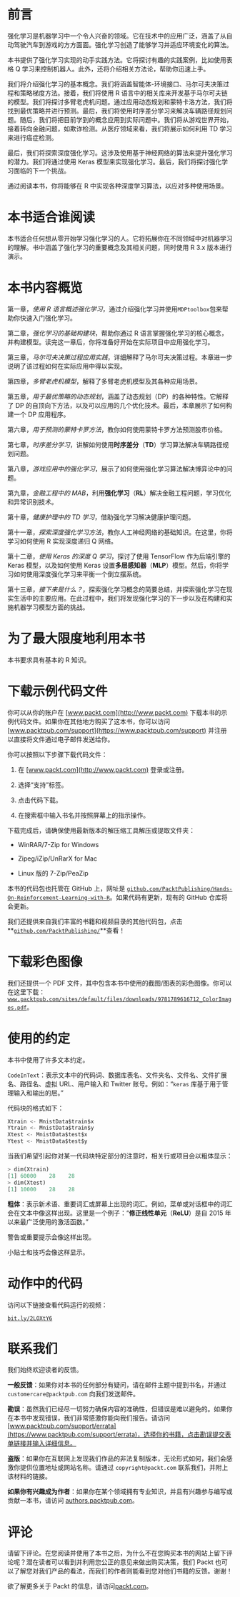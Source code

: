 # 前言

强化学习是机器学习中一个令人兴奋的领域。它在技术中的应用广泛，涵盖了从自动驾驶汽车到游戏的方方面面。强化学习创造了能够学习并适应环境变化的算法。

本书提供了强化学习实现的动手实践方法。它将探讨有趣的实践案例，比如使用表格 Q 学习来控制机器人。此外，还将介绍相关方法论，帮助你迅速上手。

我们将介绍强化学习的基本概念。我们将涵盖智能体-环境接口、马尔可夫决策过程和策略梯度方法。接着，我们将使用 R 语言中的相关库来开发基于马尔可夫链的模型。我们将探讨多臂老虎机问题。通过应用动态规划和蒙特卡洛方法，我们将找到最优策略并进行预测。最后，我们将使用时序差分学习来解决车辆路径规划问题。随后，我们将把目前学到的概念应用到实际问题中。我们将从游戏世界开始，接着转向金融问题，如欺诈检测。从医疗领域来看，我们将展示如何利用 TD 学习来进行癌症检测。

最后，我们将探索深度强化学习。这涉及使用基于神经网络的算法来提升强化学习的潜力。我们将通过使用 Keras 模型来实现强化学习。最后，我们将探讨强化学习面临的下一个挑战。

通过阅读本书，你将能够在 R 中实现各种深度学习算法，以应对多种使用场景。

# 本书适合谁阅读

本书适合任何想从零开始学习强化学习的人。它将拓展你在不同领域中对机器学习的理解。书中涵盖了强化学习的重要概念及其相关问题，同时使用 R 3.x 版本进行演示。

# 本书内容概览

第一章，*使用 R 语言概述强化学习*，通过介绍强化学习并使用`MDPtoolbox`包来帮助你快速入门强化学习。

第二章，*强化学习的基础构建块*，帮助你通过 R 语言掌握强化学习的核心概念，并构建模型。读完这一章后，你将准备好开始在实际项目中应用强化学习。

第三章，*马尔可夫决策过程应用实践*，详细解释了马尔可夫决策过程。本章进一步说明了该过程如何在实际应用中得以实现。

第四章，*多臂老虎机模型*，解释了多臂老虎机模型及其各种应用场景。

第五章，*用于最优策略的动态规划*，涵盖了动态规划（DP）的各种特性。它解释了 DP 的自顶向下方法，以及可以应用的几个优化技术。最后，本章展示了如何构建一个 DP 应用程序。

第六章，*用于预测的蒙特卡罗方法*，教你如何使用蒙特卡罗方法预测股市价格。

第七章，*时序差分学习*，讲解如何使用**时序差分**（**TD**）学习算法解决车辆路径规划问题。

第八章，*游戏应用中的强化学习*，展示了如何使用强化学习算法解决博弈论中的问题。

第九章，*金融工程中的 MAB*，利用**强化学习**（**RL**）解决金融工程问题，学习优化和异常识别技术。

第十章，*健康护理中的 TD 学习*，借助强化学习解决健康护理问题。

第十一章，*探索深度强化学习方法*，教你人工神经网络的基础知识。在这里，你将学习如何使用 R 实现深度递归 Q 网络。

第十二章，*使用 Keras 的深度 Q 学习*，探讨了使用 TensorFlow 作为后端引擎的 Keras 模型，以及如何使用 Keras 设置**多层感知器**（**MLP**）模型。然后，你将学习如何使用深度强化学习来平衡一个倒立摆系统。

第十三章，*接下来是什么？*，探索强化学习概念的简要总结，并探索强化学习在现实生活中的主要应用。在此过程中，我们将发现强化学习的下一步以及在构建和实施机器学习模型方面的挑战。

# 为了最大限度地利用本书

本书要求具有基本的 R 知识。

# 下载示例代码文件

你可以从你的账户在 [www.packt.com](http://www.packt.com) 下载本书的示例代码文件。如果你在其他地方购买了这本书，你可以访问 [www.packtpub.com/support](https://www.packtpub.com/support) 并注册以直接将文件通过电子邮件发送给你。

你可以按照以下步骤下载代码文件：

1.  在 [www.packt.com](http://www.packt.com) 登录或注册。

1.  选择“支持”标签。

1.  点击代码下载。

1.  在搜索框中输入书名并按照屏幕上的指示操作。

下载完成后，请确保使用最新版本的解压缩工具解压或提取文件夹：

+   WinRAR/7-Zip for Windows

+   Zipeg/iZip/UnRarX for Mac

+   Linux 版的 7-Zip/PeaZip

本书的代码包也托管在 GitHub 上，网址是 [`github.com/PacktPublishing/Hands-On-Reinforcement-Learning-with-R`](https://github.com/PacktPublishing/Hands-On-Reinforcement-Learning-with-R)。如果代码有更新，现有的 GitHub 仓库将会更新。

我们还提供来自我们丰富的书籍和视频目录的其他代码包，点击**[`github.com/PacktPublishing/`](https://github.com/PacktPublishing/)**查看！ 

# 下载彩色图像

我们还提供一个 PDF 文件，其中包含本书中使用的截图/图表的彩色图像。你可以在这里下载：[`www.packtpub.com/sites/default/files/downloads/9781789616712_ColorImages.pdf`](http://www.packtpub.com/sites/default/files/downloads/9781789616712_ColorImages.pdf)。

# 使用的约定

本书中使用了许多文本约定。

`CodeInText`：表示文本中的代码词、数据库表名、文件夹名、文件名、文件扩展名、路径名、虚拟 URL、用户输入和 Twitter 账号。例如：“`keras` 库基于用于管理输入和输出的层。”

代码块的格式如下：

```py
Xtrain <- MnistData$train$x
Ytrain <- MnistData$train$y
Xtest <- MnistData$test$x
Ytest <- MnistData$test$y
```

当我们希望引起你对某一代码块特定部分的注意时，相关行或项目会以粗体显示：

```py
> dim(Xtrain)
[1] 60000    28    28
> dim(Xtest)
[1] 10000    28    28
```

**粗体**：表示新术语、重要词汇或屏幕上出现的词汇。例如，菜单或对话框中的词汇会在文本中像这样出现。这里是一个例子：“**修正线性单元**（**ReLU**）是自 2015 年以来最广泛使用的激活函数。”

警告或重要提示会像这样出现。

小贴士和技巧会像这样显示。

# 动作中的代码

访问以下链接查看代码运行的视频：

[`bit.ly/2LOXtY6`](http://bit.ly/2LOXtY6)

# 联系我们

我们始终欢迎读者的反馈。

**一般反馈**：如果你对本书的任何部分有疑问，请在邮件主题中提到书名，并通过 `customercare@packtpub.com` 向我们发送邮件。

**勘误**：虽然我们已经尽一切努力确保内容的准确性，但错误是难以避免的。如果你在本书中发现错误，我们非常感激你能向我们报告。请访问 [www.packtpub.com/support/errata](https://www.packtpub.com/support/errata)，选择你的书籍，点击勘误提交表单链接并输入详细信息。

**盗版**：如果你在互联网上发现我们作品的非法复制版本，无论形式如何，我们会感激你提供位置地址或网站名称。请通过 `copyright@packt.com` 联系我们，并附上该材料的链接。

**如果你有兴趣成为作者**：如果你在某个领域拥有专业知识，并且有兴趣参与编写或贡献一本书，请访问 [authors.packtpub.com](http://authors.packtpub.com/)。

# 评论

请留下评论。在您阅读并使用了本书之后，为什么不在您购买本书的网站上留下评论呢？潜在读者可以看到并利用您公正的意见来做出购买决策，我们 Packt 也可以了解您对我们产品的看法，而我们的作者则能看到您对他们书籍的反馈。谢谢！

欲了解更多关于 Packt 的信息，请访问[packt.com](http://www.packt.com/)。
